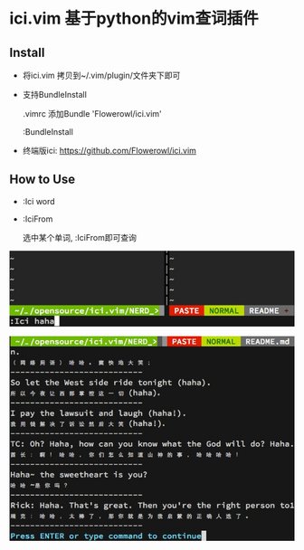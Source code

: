 # ici.vim 基于python的vim查词插件

## Install

* 将ici.vim 拷贝到~/.vim/plugin/文件夹下即可

* 支持BundleInstall

	.vimrc 添加Bundle 'Flowerowl/ici.vim'

	:BundleInstall
	
* 终端版ici: https://github.com/Flowerowl/ici.vim

## How to Use

* :Ici word

* :IciFrom
	
	选中某个单词, :IciFrom即可查询 

![ici1](pic/ici_vim1.png)

![ici2](pic/ici_vim2.png)


